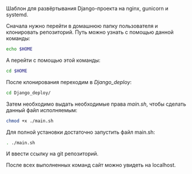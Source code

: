 Шаблон для развёртывания Django-проекта на nginx, gunicorn и systemd.

Сначала нужно перейти в домашнюю папку пользователя и клонировать репозиторий. Путь можно узнать с помощью данной команды: 

```bash
echo $HOME
```

А перейти с помощью этой команды:

```bash
cd $HOME
```

После клонирования переходим в *Django_deploy*:

```bash
cd Django_deploy/
```

Затем необходимо выдать необходимые права *main.sh*, чтобы сделать данный файл исполняемым:

```bash
chmod +x ./main.sh
```

Для полной установки достаточно запустить файл main.sh:

```bash
. ./main.sh
```

И ввести ссылку на git репозиторий.

После всех выполненных команд сайт можно увидеть на localhost. 